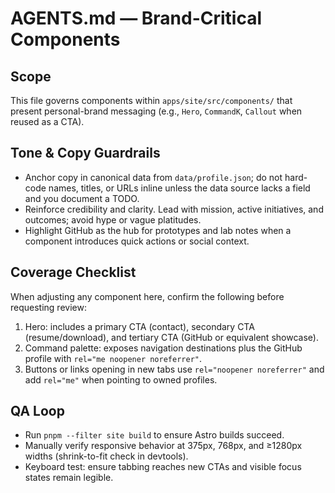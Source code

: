 # AGENTS.md — Brand-Critical Components

## Scope
This file governs components within `apps/site/src/components/` that present personal-brand messaging (e.g., `Hero`, `CommandK`,
`Callout` when reused as a CTA).

## Tone & Copy Guardrails
- Anchor copy in canonical data from `data/profile.json`; do not hard-code names, titles, or URLs inline unless the data source
  lacks a field and you document a TODO.
- Reinforce credibility and clarity. Lead with mission, active initiatives, and outcomes; avoid hype or vague platitudes.
- Highlight GitHub as the hub for prototypes and lab notes when a component introduces quick actions or social context.

## Coverage Checklist
When adjusting any component here, confirm the following before requesting review:
1. Hero: includes a primary CTA (contact), secondary CTA (resume/download), and tertiary CTA (GitHub or equivalent showcase).
2. Command palette: exposes navigation destinations plus the GitHub profile with `rel="me noopener noreferrer"`.
3. Buttons or links opening in new tabs use `rel="noopener noreferrer"` and add `rel="me"` when pointing to owned profiles.

## QA Loop
- Run `pnpm --filter site build` to ensure Astro builds succeed.
- Manually verify responsive behavior at 375px, 768px, and ≥1280px widths (shrink-to-fit check in devtools).
- Keyboard test: ensure tabbing reaches new CTAs and visible focus states remain legible.
